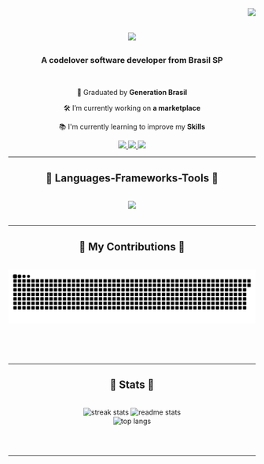 <img align="right" src="https://visitor-badge.laobi.icu/badge?page_id=celoselado.celoselado" />

<h1 align="center">
<img src="https://readme-typing-svg.herokuapp.com/?font=Righteous&size=35&center=true&vCenter=true&width=500&height=70&duration=4000&lines=Hi+There!+👋;+I'm+Marcelo+Alexandre!😊;&color=8A2BE2" />
</h1>

<h3 align="center">A codelover software developer from Brasil SP</h3>

<br/>

<div align="center">

  🏅 Graduated by **Generation Brasil** 
  
  🛠️ I’m currently working on **a marketplace**

  📚 I'm currently learning to improve my **Skills**
  
</div>

<div align="center">
  <a href="mailto:malexandresantos@hotmail.com">
    <img src="https://img.shields.io/badge/Gmail-333333?style=for-the-badge&logo=gmail&logoColor=red" />
  </a>
  <a href="https://www.linkedin.com/in/celoselado/" target="_blank">
  <img src="https://img.shields.io/badge/LinkedIn-0077B5?style=for-the-badge&logo=linkedin&logoColor=white" />
</a>

<a href="https://celoselado.github.io" target="_blank">
  <img src="https://img.shields.io/badge/Portfolio-FF5722?style=for-the-badge&logo=todoist&logoColor=white" /> 
</a>
</div>

<hr/>

<h2 align="center">🚀 Languages-Frameworks-Tools 🚀</h2>
<br/>
<div align="center">
<img src="https://skillicons.dev/icons?i=html,css,javascript,react,typescript,java,spring,angular,bootstrap,mysql&perline=5" /><br>
</div>

<br/>
<hr/>

<div align="center">
  <h2>🐍 My Contributions 🐍</h2>
  <br>
  <img alt="snake eating my contributions" src="https://raw.githubusercontent.com/celoselado/celoselado/output/github-contribution-grid-snake.svg" />

  <br/><br/><br/>
</div>

<hr/>


<h2 align="center">🎯 Stats 🎯</h2>
<br>
<div align=center>
  <img width=390 src="https://github-readme-streak-stats-celoselado.vercel.app/?user=celoselado&count_private=true&theme=react&border_radius=10" alt="streak stats"/>
  <img width=390 src="https://github-readme-stats-celoselado.vercel.app/api?username=celoselado&count_private=true&show_icons=true&theme=react&rank_icon=github&border_radius=10" alt="readme stats" />
  <br/>
  <img width=325 align="center" src="https://github-readme-stats-celoselado.vercel.app/api/top-langs/?username=celoselado&hide=HTML&langs_count=8&layout=compact&theme=react&border_radius=10&size_weight=0.5&count_weight=0.5&exclude_repo=github-readme-stats" alt="top langs" />
</div>

<br/><br/>

<hr/>
    
    

